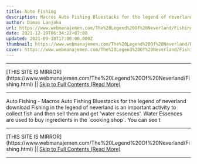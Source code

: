 ```yaml
---
title: Auto Fishing
description: Macros Auto Fishing Bluestacks for the legend of neverland download
author: Dimas Lanjaka
url: https://www.webmanajemen.com/The%20Legend%20Of%20Neverland/Fishing.html
date: 2021-12-19T06:34:22+07:00
updated: 2021-09-18T17:00:00.000Z
thumbnail: https://www.webmanajemen.com/The%20Legend%20Of%20Neverland/Fishing/Studio_Project.jpeg
cover: https://www.webmanajemen.com/The%20Legend%20Of%20Neverland/Fishing/Studio_Project.jpeg
---
```


<hr/> [THIS SITE IS MIRROR](https://www.webmanajemen.com/The%20Legend%20Of%20Neverland/Fishing.html) || <a href="https://www.webmanajemen.com/The%20Legend%20Of%20Neverland/Fishing.html" rel="follow" class="button" id="read-more">Skip to Full Contents (Read More)</a> <hr/> Auto Fishing - Macros Auto Fishing Bluestacks for the legend of neverland download Fishing in the legend of neverland is an important activity to collect fish and then sell them and get 'water essences'. Water Essences are used to buy ingredients in the `cooking shop`. You can see t <hr/> [THIS SITE IS MIRROR](https://www.webmanajemen.com/The%20Legend%20Of%20Neverland/Fishing.html) || <a href="https://www.webmanajemen.com/The%20Legend%20Of%20Neverland/Fishing.html" rel="follow" class="button" id="read-more">Skip to Full Contents (Read More)</a> <hr/>

<script>
    if (location.host.includes('dimaslanjaka12')) {
      location.replace('https://www.webmanajemen.com/The%20Legend%20Of%20Neverland/Fishing.html');
    }
  </script>
